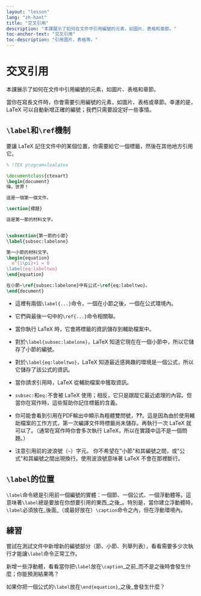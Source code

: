 ```yaml
---
layout: "lesson"
lang: "zh-hant"
title: "交叉引用"
description: "本課展示了如何在文件中引用編號的元素，如圖片、表格和章節。"
toc-anchor-text: "交叉引用"
toc-description: "引用圖片、表格等。"
---
```


# 交叉引用

<span
  class="summary">本課展示了如何在文件中引用編號的元素，如圖片、表格和章節。</span>

當你在寫長文件時，你會需要引用編號的元素，如圖片、表格或章節。幸運的是，LaTeX 可以自動新增正確的編號；我們只需要設定好一些事情。

## `\label`和`\ref`機制

要讓 LaTeX 記住文件中的某個位置，你需要給它一個標籤，然後在其他地方引用它。

```latex
% !TEX program=lualatex

\documentclass{ctexart}
\begin{document}
嗨，世界！

這是一個第一個文件。

\section{標題}

這是第一節的材料文字。


\subsection{第一節的小節}
\label{subsec:labelone}

第一小節的材料文字。
\begin{equation}
  e^{i\pi}+1 = 0
\label{eq:labeltwo}
\end{equation}

在小節~\ref{subsec:labelone}中有公式~\ref{eq:labeltwo}。
\end{document}
```

- 這裡有兩個`\label{...}`命令，一個在小節之後，一個在公式環境內。
- 它們與最後一句中的`\ref{...}`命令相關聯。
- 當你執行 LaTeX 時，它會將標籤的資訊儲存到輔助檔案中。
- 對於`\label{subsec:labelone}`，LaTeX 知道它現在在一個小節中，所以它儲存了小節的編號。
- 對於`\label{eq:labeltwo}`，LaTeX 知道最近感興趣的環境是一個公式，所以它儲存了該公式的資訊。
- 當你請求引用時，LaTeX 從輔助檔案中獲取資訊。
- `subsec:`和`eq:`不會被 LaTeX 使用；相反，它只是跟蹤它最近處理的內容。但當你在寫作時，這些幫助你記住標籤的含義。

- 你可能會看到引用在PDF輸出中顯示為粗體雙問號，**??**。這是因為由於使用輔助檔案的工作方式，第一次編譯文件時標籤尚未儲存。再執行一次 LaTeX 就可以了。（通常在寫作時你會多次執行 LaTeX，所以在實踐中這不是一個問題。）

- 注意引用前的波浪號（`~`）字元。
你不希望在"小節"和其編號之間，或"公式"和其編號之間出現換行。使用波浪號意味著 LaTeX 不會在那裡斷行。

## `\label`的位置

`\label`命令總是引用前一個編號的實體：一個節、一個公式、一個浮動體等。這意味著`\label`總是要放在你想要引用的東西_之後_。特別是，當你建立浮動體時，`\label`必須放在_後面_（或最好放在）`\caption`命令之內，但在浮動環境內。

## 練習

嘗試在測試文件中新增新的編號部分（節、小節、列舉列表），看看需要多少次執行才能讓`\label`命令正常工作。

新增一些浮動體，看看當你把`\label`放在`\caption`_之前_而不是之後時會發生什麼；你能預測結果嗎？

如果你把一個公式的`\label`放在`\end{equation}`_之後_會發生什麼？

